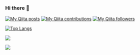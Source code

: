 ### Hi there :clap:

[![My Qiita posts](https://qiita-badge.apiapi.app/s/c-shiraga/posts.svg)](http://qiita.com/c-shiraga)
[![My Qiita contributions](https://qiita-badge.apiapi.app/s/c-shiraga/contributions.svg)](http://qiita.com/c-shiraga)
[![My Qiita followers](https://qiita-badge.apiapi.app/s/c-shiraga/followers.svg)](http://qiita.com/c-shiraga)

[![Top Langs](https://github-readme-stats.vercel.app/api/top-langs/?username=CreamCheese-Ja&layout=compact)](https://github.com/anuraghazra/github-readme-stats)

![](http://github-profile-summary-cards.vercel.app/api/cards/most-commit-language?username=CreamCheese-Ja&theme=github_dark)

![](http://github-profile-summary-cards.vercel.app/api/cards/profile-details?username=CreamCheese-Ja&theme=github_dark)
